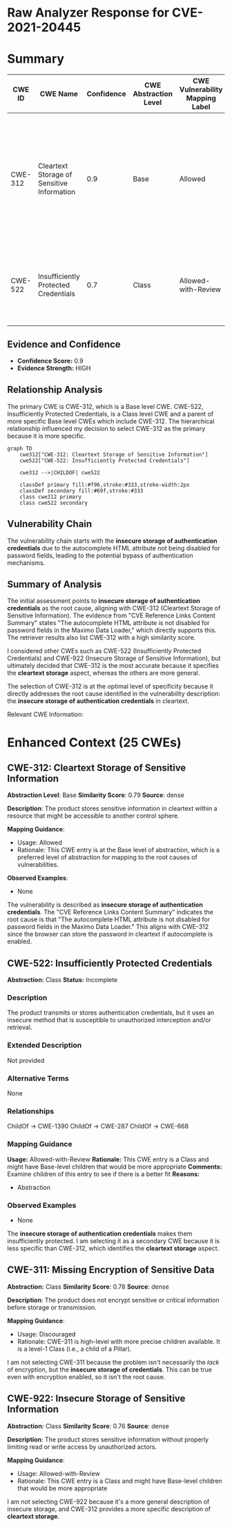 # Raw Analyzer Response for CVE-2021-20445

# Summary
| CWE ID | CWE Name | Confidence | CWE Abstraction Level | CWE Vulnerability Mapping Label | CWE-Vulnerability Mapping Notes |
|---|---|---|---|---|---|
| CWE-312 | Cleartext Storage of Sensitive Information | 0.9 | Base | Allowed | Primary CWE. The vulnerability stems from the **insecure storage of authentication credentials** due to the autocomplete HTML attribute not being disabled for password fields. |
| CWE-522 | Insufficiently Protected Credentials | 0.7 | Class | Allowed-with-Review | Secondary CWE. The **insecure storage of authentication credentials** makes them insufficiently protected. |

## Evidence and Confidence

*   **Confidence Score:** 0.9
*   **Evidence Strength:** HIGH

## Relationship Analysis
The primary CWE is CWE-312, which is a Base level CWE. CWE-522, Insufficiently Protected Credentials, is a Class level CWE and a parent of more specific Base level CWEs which include CWE-312. The hierarchical relationship influenced my decision to select CWE-312 as the primary because it is more specific.

```mermaid
graph TD
    cwe312["CWE-312: Cleartext Storage of Sensitive Information"]
    cwe522["CWE-522: Insufficiently Protected Credentials"]

    cwe312 -->|CHILDOF| cwe522

    classDef primary fill:#f96,stroke:#333,stroke-width:2px
    classDef secondary fill:#69f,stroke:#333
    class cwe312 primary
    class cwe522 secondary
```

## Vulnerability Chain
The vulnerability chain starts with the **insecure storage of authentication credentials** due to the autocomplete HTML attribute not being disabled for password fields, leading to the potential bypass of authentication mechanisms.

## Summary of Analysis
The initial assessment points to **insecure storage of authentication credentials** as the root cause, aligning with CWE-312 (Cleartext Storage of Sensitive Information). The evidence from "CVE Reference Links Content Summary" states "The autocomplete HTML attribute is not disabled for password fields in the Maximo Data Loader," which directly supports this. The retriever results also list CWE-312 with a high similarity score.

I considered other CWEs such as CWE-522 (Insufficiently Protected Credentials) and CWE-922 (Insecure Storage of Sensitive Information), but ultimately decided that CWE-312 is the most accurate because it specifies the **cleartext storage** aspect, whereas the others are more general.

The selection of CWE-312 is at the optimal level of specificity because it directly addresses the root cause identified in the vulnerability description: the **insecure storage of authentication credentials** in cleartext.

Relevant CWE Information:

# Enhanced Context (25 CWEs)

## CWE-312: Cleartext Storage of Sensitive Information
**Abstraction Level**: Base
**Similarity Score**: 0.79
**Source**: dense

**Description**:
The product stores sensitive information in cleartext within a resource that might be accessible to another control sphere.

**Mapping Guidance**:
- Usage: Allowed
- Rationale: This CWE entry is at the Base level of abstraction, which is a preferred level of abstraction for mapping to the root causes of vulnerabilities.

**Observed Examples**:
- None

The vulnerability is described as **insecure storage of authentication credentials**. The "CVE Reference Links Content Summary" indicates the root cause is that "The autocomplete HTML attribute is not disabled for password fields in the Maximo Data Loader." This aligns with CWE-312 since the browser can store the password in cleartext if autocomplete is enabled.

## CWE-522: Insufficiently Protected Credentials
**Abstraction:** Class
**Status:** Incomplete

### Description
The product transmits or stores authentication credentials, but it uses an insecure method that is susceptible to unauthorized interception and/or retrieval.

### Extended Description
Not provided

### Alternative Terms
None

### Relationships
ChildOf -> CWE-1390
ChildOf -> CWE-287
ChildOf -> CWE-668

### Mapping Guidance
**Usage:** Allowed-with-Review
**Rationale:** This CWE entry is a Class and might have Base-level children that would be more appropriate
**Comments:** Examine children of this entry to see if there is a better fit
**Reasons:**
- Abstraction

### Observed Examples
- None

The **insecure storage of authentication credentials** makes them insufficiently protected. I am selecting it as a secondary CWE because it is less specific than CWE-312, which identifies the **cleartext storage** aspect.

## CWE-311: Missing Encryption of Sensitive Data
**Abstraction:** Class
**Similarity Score**: 0.78
**Source**: dense

**Description**:
The product does not encrypt sensitive or critical information before storage or transmission.

**Mapping Guidance**:
- Usage: Discouraged
- Rationale: CWE-311 is high-level with more precise children available. It is a level-1 Class (i.e., a child of a Pillar).

I am not selecting CWE-311 because the problem isn't necessarily the *lack* of encryption, but the **insecure storage of credentials**. This can be true even with encryption enabled, so it isn't the root cause.

## CWE-922: Insecure Storage of Sensitive Information
**Abstraction:** Class
**Similarity Score**: 0.76
**Source**: dense

**Description**:
The product stores sensitive information without properly limiting read or write access by unauthorized actors.

**Mapping Guidance**:
- Usage: Allowed-with-Review
- Rationale: This CWE entry is a Class and might have Base-level children that would be more appropriate

I am not selecting CWE-922 because it's a more general description of insecure storage, and CWE-312 provides a more specific description of **cleartext storage**.